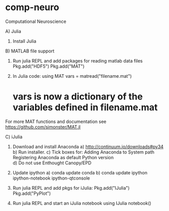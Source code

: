 # comp-neuro
Computational Neuroscience


A) Julia
1) Install Julia

B) MATLAB file support
1) Run julia REPL and add packages for reading matlab data files
	Pkg.add("HDF5")
	Pkg.add("MAT")

2) In Julia code:
	using MAT
	vars = matread("filename.mat")
	# vars is now a dictionary of the variables defined in filename.mat

For more MAT functions and documentation see
https://github.com/simonster/MAT.jl

C) iJulia
1) Download and install Anaconda
	a) http://continuum.io/downloads#py34
	b) Run installer. 
	c) Tick boxes for: 
		Adding Anaconda to System path
		Registering Anaconda as default Python version  
	d) Do not use Enthought Canopy/EPD

2) Update ipython
	a) conda update conda
	b) conda update ipython ipython-notebook ipython-qtconsole

3) Run julia REPL and add pkgs for iJulia:
	Pkg.add("IJulia")
	Pkg.add("PyPlot")

4) Run julia REPL and start an iJulia notebook
	using IJulia
	notebook()
